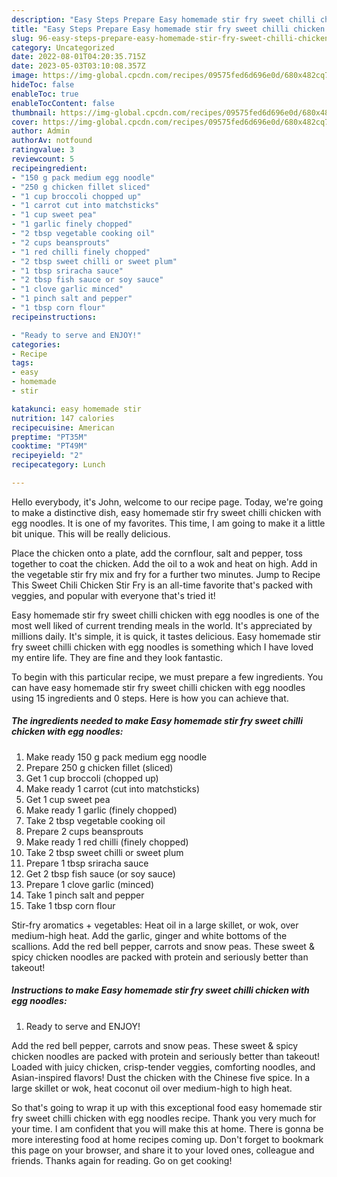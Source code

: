 ```yaml
---
description: "Easy Steps Prepare Easy homemade stir fry sweet chilli chicken with egg noodles yang Delicious"
title: "Easy Steps Prepare Easy homemade stir fry sweet chilli chicken with egg noodles yang Delicious"
slug: 96-easy-steps-prepare-easy-homemade-stir-fry-sweet-chilli-chicken-with-egg-noodles-yang-delicious
category: Uncategorized
date: 2022-08-01T04:20:35.715Z
date: 2023-05-03T03:10:08.357Z
image: https://img-global.cpcdn.com/recipes/09575fed6d696e0d/680x482cq70/easy-homemade-stir-fry-sweet-chilli-chicken-with-egg-noodles-recipe-main-photo.jpg
hideToc: false
enableToc: true
enableTocContent: false
thumbnail: https://img-global.cpcdn.com/recipes/09575fed6d696e0d/680x482cq70/easy-homemade-stir-fry-sweet-chilli-chicken-with-egg-noodles-recipe-main-photo.jpg
cover: https://img-global.cpcdn.com/recipes/09575fed6d696e0d/680x482cq70/easy-homemade-stir-fry-sweet-chilli-chicken-with-egg-noodles-recipe-main-photo.jpg
author: Admin
authorAv: notfound
ratingvalue: 3
reviewcount: 5
recipeingredient:
- "150 g pack medium egg noodle"
- "250 g chicken fillet sliced"
- "1 cup broccoli chopped up"
- "1 carrot cut into matchsticks"
- "1 cup sweet pea"
- "1 garlic finely chopped"
- "2 tbsp vegetable cooking oil"
- "2 cups beansprouts"
- "1 red chilli finely chopped"
- "2 tbsp sweet chilli or sweet plum"
- "1 tbsp sriracha sauce"
- "2 tbsp fish sauce or soy sauce"
- "1 clove garlic minced"
- "1 pinch salt and pepper"
- "1 tbsp corn flour"
recipeinstructions:

- "Ready to serve and ENJOY!"
categories:
- Recipe
tags:
- easy
- homemade
- stir

katakunci: easy homemade stir 
nutrition: 147 calories
recipecuisine: American
preptime: "PT35M"
cooktime: "PT49M"
recipeyield: "2"
recipecategory: Lunch

---
```



Hello everybody, it's John, welcome to our recipe page. Today, we're going to make a distinctive dish, easy homemade stir fry sweet chilli chicken with egg noodles. It is one of my favorites. This time, I am going to make it a little bit unique. This will be really delicious.

Place the chicken onto a plate, add the cornflour, salt and pepper, toss together to coat the chicken. Add the oil to a wok and heat on high. Add in the vegetable stir fry mix and fry for a further two minutes. Jump to Recipe This Sweet Chili Chicken Stir Fry is an all-time favorite that&#39;s packed with veggies, and popular with everyone that&#39;s tried it!

Easy homemade stir fry sweet chilli chicken with egg noodles is one of the most well liked of current trending meals in the world. It's appreciated by millions daily. It's simple, it is quick, it tastes delicious. Easy homemade stir fry sweet chilli chicken with egg noodles is something which I have loved my entire life. They are fine and they look fantastic.


To begin with this particular recipe, we must prepare a few ingredients. You can have easy homemade stir fry sweet chilli chicken with egg noodles using 15 ingredients and 0 steps. Here is how you can achieve that.

<!--inarticleads1-->

##### The ingredients needed to make Easy homemade stir fry sweet chilli chicken with egg noodles:

1. Make ready 150 g pack medium egg noodle
1. Prepare 250 g chicken fillet (sliced)
1. Get 1 cup broccoli (chopped up)
1. Make ready 1 carrot (cut into matchsticks)
1. Get 1 cup sweet pea
1. Make ready 1 garlic (finely chopped)
1. Take 2 tbsp vegetable cooking oil
1. Prepare 2 cups beansprouts
1. Make ready 1 red chilli (finely chopped)
1. Take 2 tbsp sweet chilli or sweet plum
1. Prepare 1 tbsp sriracha sauce
1. Get 2 tbsp fish sauce (or soy sauce)
1. Prepare 1 clove garlic (minced)
1. Take 1 pinch salt and pepper
1. Take 1 tbsp corn flour


Stir-fry aromatics + vegetables: Heat oil in a large skillet, or wok, over medium-high heat. Add the garlic, ginger and white bottoms of the scallions. Add the red bell pepper, carrots and snow peas. These sweet &amp; spicy chicken noodles are packed with protein and seriously better than takeout! 

<!--inarticleads2-->

##### Instructions to make Easy homemade stir fry sweet chilli chicken with egg noodles:


1. Ready to serve and ENJOY!

Add the red bell pepper, carrots and snow peas. These sweet &amp; spicy chicken noodles are packed with protein and seriously better than takeout! Loaded with juicy chicken, crisp-tender veggies, comforting noodles, and Asian-inspired flavors! Dust the chicken with the Chinese five spice. In a large skillet or wok, heat coconut oil over medium-high to high heat. 

So that's going to wrap it up with this exceptional food easy homemade stir fry sweet chilli chicken with egg noodles recipe. Thank you very much for your time. I am confident that you will make this at home. There is gonna be more interesting food at home recipes coming up. Don't forget to bookmark this page on your browser, and share it to your loved ones, colleague and friends. Thanks again for reading. Go on get cooking!
